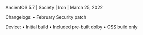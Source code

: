 AncientOS 5.7 | Society | Iron | March 25, 2022

Changelogs:
• February Security patch

Device:
• Initial build
• Included pre-built dolby
• OSS build only
